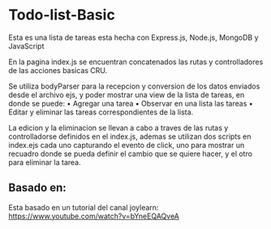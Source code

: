 # Todo-list-Basic

Esta es una lista de tareas esta hecha con Express.js, Node.js, MongoDB y JavaScript


En la pagina index.js se encuentran concatenados las rutas y controlladores de las acciones basicas CRU.


Se utiliza bodyParser para la recepcion y conversion de los datos enviados desde el archivo ejs, y poder mostrar una view de la lista de tareas, en donde se puede:
  • Agregar una tarea 
  • Observar en una lista las tareas
  • Editar y eliminar las tareas correspondientes de la lista. 


La edicion y la eliminacion se llevan a cabo a traves de las rutas y controlladorse definidos en el index.js, ademas se utilizan dos scripts en index.ejs cada uno capturando el evento de click, uno para mostrar un recuadro donde se pueda definir el cambio que se quiere hacer, y el otro para eliminar la tarea. 


## Basado en:
Esta basado en un tutorial del canal joylearn: https://www.youtube.com/watch?v=bYneEQAQveA
